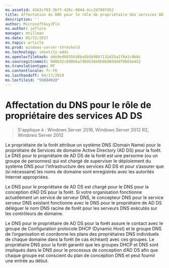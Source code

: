 ```yaml
---
ms.assetid: 4163cf03-3bff-426c-9844-4cc2d7897d52
title: Affectation du DNS pour le rôle de propriétaire des services AD DS
description: ''
author: MicrosoftGuyJFlo
ms.author: joflore
manager: mtillman
ms.date: 05/31/2017
ms.topic: article
ms.prod: windows-server-threshold
ms.technology: identity-adds
ms.openlocfilehash: dde9ed6035b30ba5b5b96b7132d25a1f8a1c0b8c
ms.sourcegitcommit: 0d0b32c8986ba7db9536e0b8648d4ddf9b03e452
ms.translationtype: MT
ms.contentlocale: fr-FR
ms.lasthandoff: 04/17/2019
ms.locfileid: "59884020"
---
```

# <a name="assigning-the-dns-for-ad-ds-owner-role"></a>Affectation du DNS pour le rôle de propriétaire des services AD DS

>S'applique à : Windows Server 2016, Windows Server 2012 R2, Windows Server 2012

Le propriétaire de la forêt attribue un système DNS (Domain Name) pour le propriétaire de Services de domaine Active Directory (AD DS) pour la forêt. Le DNS pour le propriétaire de AD DS de la forêt est une personne (ou un groupe de personnes) qui est chargé de superviser le déploiement du système DNS pour l’infrastructure des services AD DS et pour s’assurer que (si nécessaire) les noms de domaine sont enregistrés avec les autorités Internet appropriées.  
  
Le DNS pour le propriétaire de AD DS est chargé pour le DNS pour la conception d’AD DS pour la forêt. Si votre organisation fonctionne actuellement un service de serveur DNS, le concepteur DNS pour le service serveur DNS existant fonctionne avec le DNS pour le propriétaire de AD DS déléguer le nom DNS racine de forêt pour les serveurs DNS exécutés sur les contrôleurs de domaine.  
  
Le DNS pour le propriétaire de AD DS pour la forêt assure le contact avec le groupe de Configuration protocole DHCP (Dynamic Host) et le groupe DNS de l’organisation et coordonne les plans des propriétaires DNS individuels de chaque domaine dans la forêt (le cas échéant) avec ces groupes. Le propriétaire DNS pour la forêt garantit que les groupes DHCP et DNS sont impliqués dans le DNS pour le processus de conception d’AD DS afin que chaque groupe est conscient du plan de conception DNS et peut fournir une entrée au début.  
  


